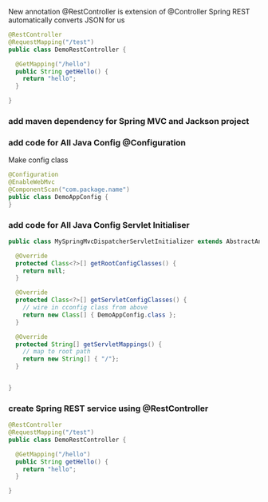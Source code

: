 New annotation @RestController is extension of @Controller
Spring REST automatically converts JSON for us

```java
@RestController
@RequestMapping("/test")
public class DemoRestController {

  @GetMapping("/hello")
  public String getHello() {
    return "hello";
  }

}
```

### add maven dependency for Spring MVC and Jackson project

### add code for All Java Config @Configuration

Make config class

```Java
@Configuration
@EnableWebMvc
@ComponentScan("com.package.name")
public class DemoAppConfig {
}
```

### add code for All Java Config Servlet Initialiser

```java
public class MySpringMvcDispatcherServletInitializer extends AbstractAnnotationConfigDispatcherServletInitializer {

  @Override
  protected Class<?>[] getRootConfigClasses() {
    return null;
  }

  @Override
  protected Class<?>[] getServletConfigClasses() {
    // wire in cconfig class from above
    return new Class[] { DemoAppConfig.class };
  }

  @Override
  protected String[] getServletMappings() {
    // map to root path
    return new String[] { "/"};
  }


}
```

### create Spring REST service using @RestController

```java
@RestController
@RequestMapping("/test")
public class DemoRestController {

  @GetMapping("/hello")
  public String getHello() {
    return "hello";
  }

}
```
